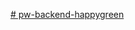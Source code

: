 [# pw-backend-happygreen](https://github.com/mrGreen2906/pw-frontend-happygreen/blob/master/README.md)
